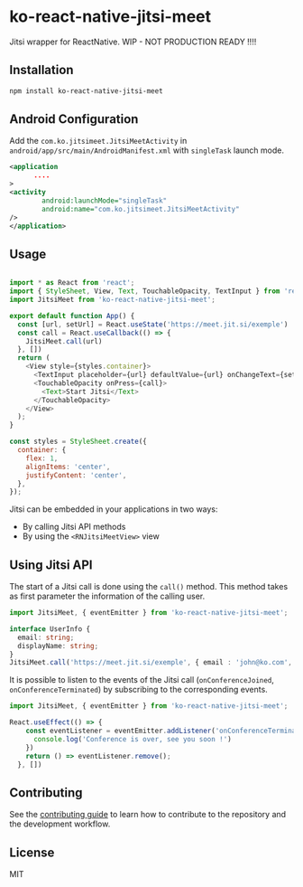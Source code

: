 # ko-react-native-jitsi-meet

Jitsi wrapper for ReactNative. WIP - NOT PRODUCTION READY !!!!

## Installation

```sh
npm install ko-react-native-jitsi-meet
```

## Android Configuration

Add the `com.ko.jitsimeet.JitsiMeetActivity` in `android/app/src/main/AndroidManifest.xml` with `singleTask` launch mode.

```xml
<application
      ....
>
<activity
        android:launchMode="singleTask"
        android:name="com.ko.jitsimeet.JitsiMeetActivity"
/>
</application>

```

## Usage

```js

import * as React from 'react';
import { StyleSheet, View, Text, TouchableOpacity, TextInput } from 'react-native';
import JitsiMeet from 'ko-react-native-jitsi-meet';

export default function App() {
  const [url, setUrl] = React.useState('https://meet.jit.si/exemple')
  const call = React.useCallback(() => {
    JitsiMeet.call(url)
  }, [])
  return (
    <View style={styles.container}>
      <TextInput placeholder={url} defaultValue={url} onChangeText={setUrl} />
      <TouchableOpacity onPress={call}>
        <Text>Start Jitsi</Text>
      </TouchableOpacity>
    </View>
  );
}

const styles = StyleSheet.create({
  container: {
    flex: 1,
    alignItems: 'center',
    justifyContent: 'center',
  },
});

```
Jitsi can be embedded in your applications in two ways:
- By calling Jitsi API methods 
- By using the `<RNJitsiMeetView>` view 

## Using Jitsi API

The start of a Jitsi call is done using the `call()` method. This method takes as first parameter the information of the calling user.

```ts
import JitsiMeet, { eventEmitter } from 'ko-react-native-jitsi-meet';

interface UserInfo {
  email: string;
  displayName: string;
}
JitsiMeet.call('https://meet.jit.si/exemple', { email : 'john@ko.com', displayName: 'John Doe' })
```

It is possible to listen to the events of the Jitsi call (`onConferenceJoined`, `onConferenceTerminated`) by subscribing to the corresponding events.

```js
import JitsiMeet, { eventEmitter } from 'ko-react-native-jitsi-meet';

React.useEffect(() => {
    const eventListener = eventEmitter.addListener('onConferenceTerminated', () => {
      console.log('Conference is over, see you soon !')
    })
    return () => eventListener.remove();
  }, [])
```


## Contributing

See the [contributing guide](CONTRIBUTING.md) to learn how to contribute to the repository and the development workflow.

## License

MIT
